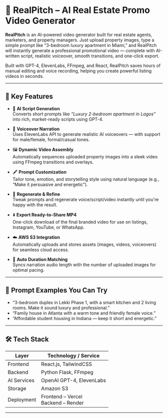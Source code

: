 # 🏡 RealPitch – AI Real Estate Promo Video Generator

**RealPitch** is an AI-powered video generator built for real estate agents, marketers, and property managers. Just upload property images, type a simple prompt like “3-bedroom luxury apartment in Miami,” and RealPitch will instantly generate a professional promotional video — complete with AI-written script, realistic voiceover, smooth transitions, and one-click export.

Built with GPT-4, ElevenLabs, FFmpeg, and React, RealPitch saves hours of manual editing and voice recording, helping you create powerful listing videos in seconds.

---

## 🚀 Key Features

- 🧠 **AI Script Generation**  
  Converts short prompts like *“Luxury 2-bedroom apartment in Lagos”* into rich, market-ready scripts using GPT-4.

- 🎤 **Voiceover Narration**  
  Uses ElevenLabs API to generate realistic AI voiceovers — with support for male/female, formal/casual tones.

- 🖼️ **Dynamic Video Assembly**  
  Automatically sequences uploaded property images into a sleek video using FFmpeg transitions and overlays.

- 🖋️ **Prompt Customization**  
  Tailor tone, emotion, and storytelling style using natural language (e.g., “Make it persuasive and energetic”).

- 🔄 **Regenerate & Refine**  
  Tweak prompts and regenerate voice/script/video instantly until you're happy with the result.

- ⬇️ **Export Ready-to-Share MP4**  
  One-click download of the final branded video for use on listings, Instagram, YouTube, or WhatsApp.

- ☁️ **AWS S3 Integration**  
  Automatically uploads and stores assets (images, videos, voiceovers) for seamless cloud access.

- 🧪 **Auto Duration Matching**  
  Syncs narration audio length with the number of uploaded images for optimal pacing.

---

## 🧪 Prompt Examples You Can Try

- “3-bedroom duplex in Lekki Phase 1, with a smart kitchen and 2 living rooms. Make it sound luxury and professional.”  
- “Family house in Atlanta with a warm tone and friendly female voice.”  
- “Affordable student housing in Indiana — keep it short and energetic.”

---

## 🛠 Tech Stack

| Layer        | Technology / Service              |
|--------------|-----------------------------------|
| Frontend     | React.js, TailwindCSS             |
| Backend      | Python Flask, FFmpeg              |
| AI Services  | OpenAI GPT-4, ElevenLabs          |
| Storage      | Amazon S3                         |
| Deployment   | Frontend – Vercel<br>Backend – Render |

---
